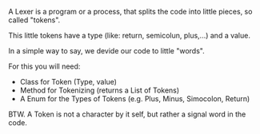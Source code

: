 A Lexer is a program or a process, that splits the code into little pieces, so called "tokens".

This little tokens have a type (like: return, semicolun, plus,...) and a value.

In a simple way to say, we devide our code to little "words".

For this you will need:

* Class for Token (Type, value)
* Method for Tokenizing (returns a List of Tokens)
* A Enum for the Types of Tokens (e.g. Plus, Minus, Simocolon, Return)


BTW. A Token is not a character by it self, but rather a signal word in the code.
